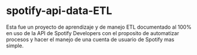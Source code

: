 # spotify-api-data-ETL
Esta fue un proyecto de aprendizaje y de manejo ETL documentado al 100% en uso de la API de Spotify Developers con el proposito de automatizar procesos y hacer el manejo de una cuenta de usuario de Spotify mas simple.
